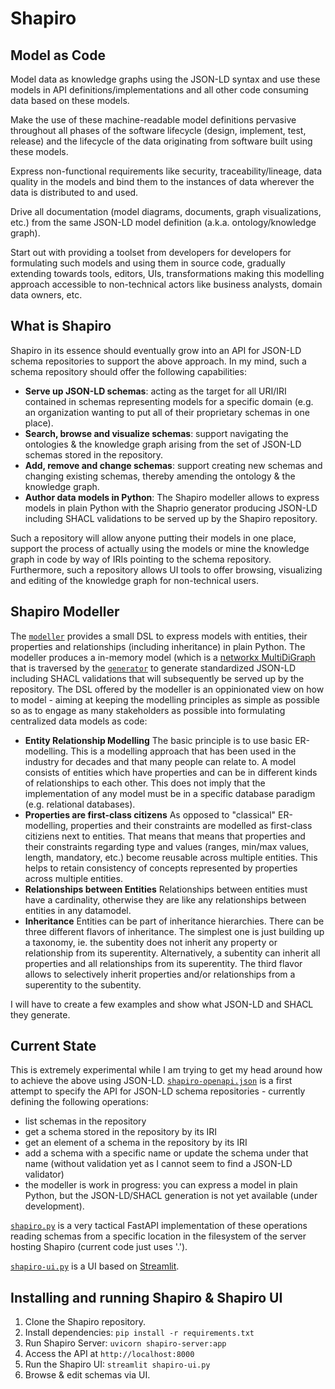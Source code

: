 # Shapiro

## Model as Code
Model data as knowledge graphs using the JSON-LD syntax and use these models in API definitions/implementations and all other code consuming data based on these models.

Make the use of these machine-readable model definitions pervasive throughout all phases of the software lifecycle (design, implement, test, release) and the lifecycle of the data originating from software built using these models.

Express non-functional requirements like security, traceability/lineage, data quality in the models and bind them to the instances of data wherever the data is distributed to and used.

Drive all documentation (model diagrams, documents, graph visualizations, etc.) from the same JSON-LD model definition (a.k.a. ontology/knowledge graph).

Start out with providing a toolset from developers for developers for formulating such models and using them in source code, gradually extending towards tools, editors, UIs, transformations making this modelling approach accessible to non-technical actors like business analysts, domain data owners, etc.

## What is Shapiro
Shapiro in its essence should eventually grow into an API for JSON-LD schema repositories to support the above approach. In my mind, such a schema repository should offer the following capabilities:

- **Serve up JSON-LD schemas**: acting as the target for all URI/IRI contained in schemas representing models for a specific domain (e.g. an organization wanting to put all of their proprietary schemas in one place).
- **Search, browse and visualize schemas**: support navigating the ontologies & the knowledge graph arising from the set of JSON-LD schemas stored in the repository.
- **Add, remove and change schemas**: support creating new schemas and changing existing schemas, thereby amending the ontology & the knowledge graph.
- **Author data models in Python**: The Shapiro modeller allows to express models in plain Python with the Shaprio generator producing JSON-LD including SHACL validations to be served up by the Shapiro repository.

Such a repository will allow anyone putting their models in one place, support the process of actually using the models or mine the knowledge graph in code by way of IRIs pointing to the schema repository. Furthermore, such a repository allows UI tools to offer browsing, visualizing and editing of the knowledge graph for non-technical users.

## Shapiro Modeller
The [`modeller`](https://github.com/mathiasrichter/shapiro/blob/main/modeller.py) provides a small DSL to express models with entities, their properties and relationships (including inheritance) in plain Python. The modeller produces a in-memory model (which is a [networkx MultiDiGraph](https://networkx.org) that is traversed by the [`generator`](https://github.com/mathiasrichter/shapiro/blob/main/generator.py) to generate standardized JSON-LD including SHACL validations that will subsequently be served up by the repository.
The DSL offered by the modeller is an oppinionated view on how to model - aiming at keeping the modelling principles as simple as possible so as to engage as many stakeholders as possible into formulating centralized data models as code:

- **Entity Relationship Modelling** The basic principle is to use basic ER-modelling. This is a modelling approach that has been used in the industry for decades and that many people can relate to. A model consists of entities which have properties and can be in different kinds of relationships to each other. This does not imply that the implementation of any model must be in a specific database paradigm (e.g. relational databases).
- **Properties are first-class citizens** As opposed to "classical" ER-modelling, properties and their constraints are modelled as first-class citiziens next to entities. That means that means that properties and their constraints regarding type and values (ranges, min/max values, length, mandatory, etc.) become reusable across multiple entities. This helps to retain consistency of concepts represented by properties across multiple entities.
- **Relationships between Entities** Relationships between entities must have a cardinality, otherwise they are like any relationships between entities in any datamodel.
- **Inheritance** Entities can be part of inheritance hierarchies. There can be three different flavors of inheritance. The simplest one is just building up a taxonomy, ie. the subentity does not inherit any property or relationship from its superentity. Alternatively, a subentity can inherit all properties and all relationships from its superentity. The third flavor allows to selectively inherit properties and/or relationships from a superentity to the subentity.

I will have to create a few examples and show what JSON-LD and SHACL they generate.

## Current State
This is extremely experimental while I am trying to get my head around how to achieve the above using JSON-LD. [`shapiro-openapi.json`](https://github.com/mathiasrichter/shapiro/blob/main/shapiro-openapi.json) is a first attempt to specify the API for JSON-LD schema repositories - currently defining the following operations:

- list schemas in the repository
- get a schema stored in the repository by its IRI
- get an element of a schema in the repository by its IRI
- add a schema with a specific name or update the schema under that name (without validation yet as I cannot seem to find a JSON-LD validator)
- the modeller is work in progress: you can express a model in plain Python, but the JSON-LD/SHACL generation is not yet available (under development).

[`shapiro.py`](https://github.com/mathiasrichter/shapiro/blob/main/shapiro-server.py) is a very tactical FastAPI implementation of these operations reading schemas from a specific location in the filesystem of the server hosting Shapiro (current code just uses '.').

[`shapiro-ui.py`](https://github.com/mathiasrichter/shapiro/blob/main/shapiro-ui.py) is a UI based on [Streamlit](https://streamlit.io/).

## Installing and running Shapiro & Shapiro UI
1. Clone the Shapiro repository.
2. Install dependencies: `pip install -r requirements.txt`
3. Run Shapiro Server: `uvicorn shapiro-server:app`
4. Access the API at `http://localhost:8000`
5. Run the Shapiro UI: `streamlit shapiro-ui.py`
6. Browse & edit schemas via UI.
